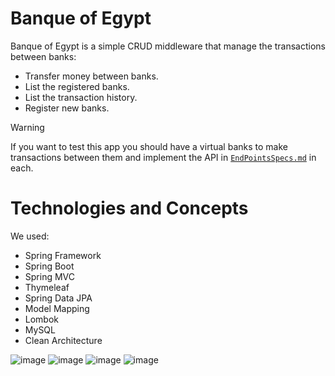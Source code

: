 # Banque of Egypt
Banque of Egypt is a simple CRUD middleware that manage the transactions between banks:
- Transfer money between banks.
- List the registered banks.
- List the transaction history.
- Register new banks.

> [!WARNING]  
> If you want to test this app you should have a virtual banks to make transactions between them and implement the API in [`EndPointsSpecs.md`](https://github.com/mohamed-sallam/BanqueOfEgypt/blob/main-dev/EndPointsSpecs.md) in each.

# Technologies and Concepts
We used:
- Spring Framework
- Spring Boot
- Spring MVC
- Thymeleaf
- Spring Data JPA
- Model Mapping
- Lombok
- MySQL
- Clean Architecture

![image](https://github.com/user-attachments/assets/e5525ad9-a91c-463e-b14d-59cfe5343559)
![image](https://github.com/user-attachments/assets/35aca862-915e-4c9d-a78a-95d3a73a2f3f)
![image](https://github.com/user-attachments/assets/e8375778-e712-4d79-bc5c-507dca56954c)
![image](https://github.com/user-attachments/assets/48d30972-0127-4adf-a24e-2d453a74e0ef)

